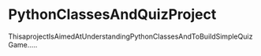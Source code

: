 # PythonClassesAndQuizProject
ThisaprojectIsAimedAtUnderstandingPythonClassesAndToBuildSimpleQuizGame.....
